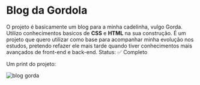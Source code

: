 
# Blog da Gordola

O projeto é basicamente um blog para a minha cadelinha, vulgo Gorda. Utilizo conhecimentos basicos de **CSS** e **HTML** na sua construção.
É um projeto que quero utilizar como base para acompanhar minha evolução nos estudos, pretendo refazer ele mais tarde quando tiver conhecimentos mais avançados de front-end e back-end.
Status:  ✅ Completo


Um print do projeto:


![blog gorda](https://user-images.githubusercontent.com/52001215/148851831-91b290bc-1af9-49da-9844-36727587b9fa.jpg)

